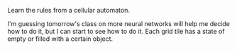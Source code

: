 Learn the rules from a cellular automaton.

I'm guessing tomorrow's class on more neural networks will help me decide how to do it, but I can start to see how to do it. Each grid tile has a state of empty or filled with a certain object. 